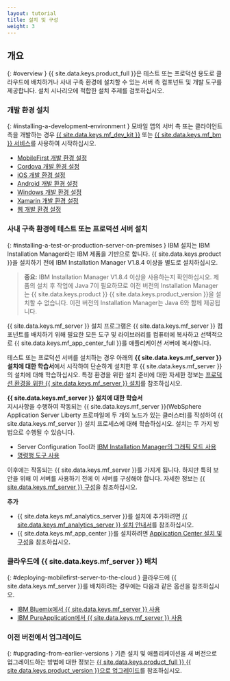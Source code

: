 ```yaml
---
layout: tutorial
title: 설치 및 구성
weight: 3
---
```

<!-- NLS_CHARSET=UTF-8 -->
## 개요
{: #overview }
{{ site.data.keys.product_full }}은 테스트 또는 프로덕션 용도로 클라우드에 배치하거나 사내 구축 환경에 설치할 수 있는 서버 측 컴포넌트 및 개발 도구를 제공합니다. 설치 시나리오에 적합한 설치 주제를 검토하십시오. 

### 개발 환경 설치
{: #installing-a-development-environment }
모바일 앱의 서버 측 또는 클라이언트 측을 개발하는 경우 [{{ site.data.keys.mf_dev_kit }}](development/mobilefirst/) 또는 [{{ site.data.keys.mf_bm }} 서비스](../bluemix/using-mobile-foundation)를 사용하여 시작하십시오. 

* [MobileFirst 개발 환경 설정](development/mobilefirst/)
* [Cordova 개발 환경 설정](development/cordova)
* [iOS 개발 환경 설정](development/ios)
* [Android 개발 환경 설정](development/android)
* [Windows 개발 환경 설정](development/windows)
* [Xamarin 개발 환경 설정](development/xamarin)
* [웹 개발 환경 설정](development/web)

### 사내 구축 환경에 테스트 또는 프로덕션 서버 설치
{: #installing-a-test-or-production-server-on-premises }
IBM 설치는 IBM Installation Manager라는 IBM 제품을 기반으로 합니다. {{ site.data.keys.product }}을 설치하기 전에 IBM Installation Manager V1.8.4 이상을 별도로 설치하십시오. 

> **중요:** IBM Installation Manager V1.8.4 이상을 사용하는지 확인하십시오. 제품의 설치 후 작업에 Java 7이 필요하므로 이전 버전의 Installation Manager는 {{ site.data.keys.product }} {{ site.data.keys.product_version }}을 설치할 수 없습니다. 이전 버전의 Installation Manager는 Java 6와 함께 제공됩니다.

{{ site.data.keys.mf_server }} 설치 프로그램은 {{ site.data.keys.mf_server }} 컴포넌트를 배치하기 위해 필요한 모든 도구 및 라이브러리를 컴퓨터에 복사하고 선택적으로 {{ site.data.keys.mf_app_center_full }}를 애플리케이션 서버에 복사합니다. 

테스트 또는 프로덕션 서버를 설치하는 경우 아래의 **{{ site.data.keys.mf_server }} 설치에 대한 학습서**에서 시작하여 단순하게 설치한 후 {{ site.data.keys.mf_server }}의 설치에 대해 학습하십시오. 특정 환경을 위한 설치 준비에 대한 자세한 정보는 [프로덕션 환경을 위한 {{ site.data.keys.mf_server }} 설치](production)를 참조하십시오. 

**{{ site.data.keys.mf_server }} 설치에 대한 학습서**  
지시사항을 수행하여 작동되는 {{ site.data.keys.mf_server }}(WebSphere Application Server Liberty 프로파일에 두 개의 노드가 있는 클러스터)를 작성하여 {{ site.data.keys.mf_server }} 설치 프로세스에 대해 학습하십시오. 설치는 두 가지 방법으로 수행될 수 있습니다. 

* Server Configuration Tool과 [IBM Installation Manager의 그래픽 모드 사용](production/tutorials/graphical-mode)
* [명령행 도구 사용](production/tutorials/command-line)

이후에는 작동되는 {{ site.data.keys.mf_server }}를 가지게 됩니다. 하지만 특히 보안을 위해 이 서버를 사용하기 전에 이 서버를 구성해야 합니다. 자세한 정보는 [{{ site.data.keys.mf_server }} 구성](production/server-configuration)을 참조하십시오. 

**추가**  

* {{ site.data.keys.mf_analytics_server }}를 설치에 추가하려면 [{{ site.data.keys.mf_analytics_server }} 설치 안내서](production/analytics/installation/)를 참조하십시오.   
* {{ site.data.keys.mf_app_center }}를 설치하려면 [Application Center 설치 및 구성](production/appcenter)을 참조하십시오. 

### 클라우드에 {{ site.data.keys.mf_server }} 배치
{: #deploying-mobilefirst-server-to-the-cloud }
클라우드에 {{ site.data.keys.mf_server }}를 배치하려는 경우에는 다음과 같은 옵션을 참조하십시오. 

* [IBM Bluemix에서 {{ site.data.keys.mf_server }} 사용](../bluemix)
* [IBM PureApplication에서 {{ site.data.keys.mf_server }} 사용](production/pure-application)

### 이전 버전에서 업그레이드
{: #upgrading-from-earlier-versions }
기존 설치 및 애플리케이션을 새 버전으로 업그레이드하는 방법에 대한 정보는 [{{ site.data.keys.product_full }} {{ site.data.keys.product_version }}으로 업그레이드](../all-tutorials/#upgrading_to_current_version)를 참조하십시오. 


